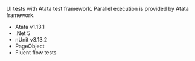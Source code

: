 UI tests with Atata test framework. Parallel execution is provided by Atata framework.

- Atata v1.13.1
- .Net 5
- nUnit v3.13.2
- PageObject
- Fluent flow tests
